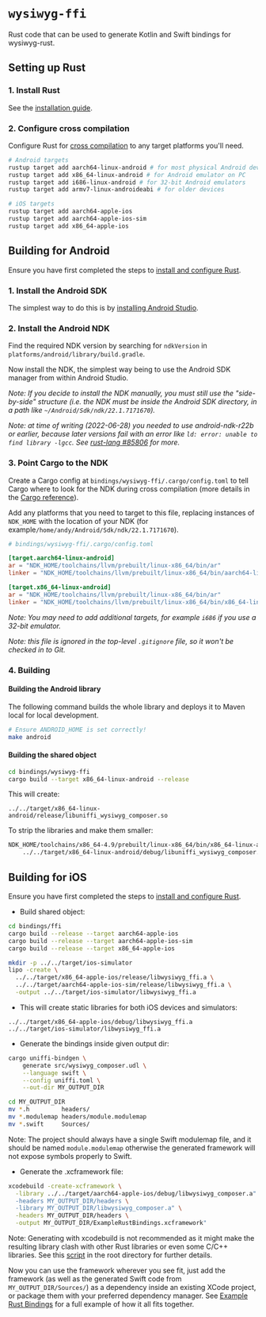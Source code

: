 # `wysiwyg-ffi`

Rust code that can be used to generate Kotlin and Swift bindings for wysiwyg-rust.

## Setting up Rust

### 1. Install Rust
See the [installation guide](https://www.rust-lang.org/tools/install).

### 2. Configure cross compilation
Configure Rust for [cross compilation](https://rust-lang.github.io/rustup/cross-compilation.html) to any target platforms you'll need.

```bash
# Android targets
rustup target add aarch64-linux-android # for most physical Android devices
rustup target add x86_64-linux-android # for Android emulator on PC
rustup target add i686-linux-android # for 32-bit Android emulators
rustup target add armv7-linux-androideabi # for older devices

# iOS targets
rustup target add aarch64-apple-ios
rustup target add aarch64-apple-ios-sim
rustup target add x86_64-apple-ios
```


## Building for Android

Ensure you have first completed the steps to [install and configure Rust](#setting-up-rust).

### 1. Install the Android SDK
The simplest way to do this is by [installing Android Studio](https://android-doc.github.io/sdk/installing/index.html?pkg=studio).

### 2. Install the Android NDK
Find the required NDK version by searching for `ndkVersion` in `platforms/android/library/build.gradle`.

Now install the NDK, the simplest way being to use the Android SDK manager from within Android Studio.

_Note: If you decide to install the NDK manually, you must still use the "side-by-side" structure (i.e. the NDK must be inside the Android SDK directory, in a path like `~/Android/Sdk/ndk/22.1.7171670`)._

_Note: at time of writing (2022-06-28) you needed to use android-ndk-r22b or
earlier, because later versions fail with an error like `ld: error: unable to find library -lgcc`.  See [rust-lang #85806](https://github.com/rust-lang/rust/pull/85806) for more._

### 3. Point Cargo to the NDK
Create a Cargo config at `bindings/wysiwyg-ffi/.cargo/config.toml` to tell Cargo where to look for the NDK during cross compilation (more details in the [Cargo reference](https://doc.rust-lang.org/cargo/reference/config.html)).

Add any platforms that you need to target to this file, replacing instances of `NDK_HOME` with the location of your NDK (for example`/home/andy/Android/Sdk/ndk/22.1.7171670`).

```toml
# bindings/wysiwyg-ffi/.cargo/config.toml

[target.aarch64-linux-android]
ar = "NDK_HOME/toolchains/llvm/prebuilt/linux-x86_64/bin/ar"
linker = "NDK_HOME/toolchains/llvm/prebuilt/linux-x86_64/bin/aarch64-linux-android30-clang"

[target.x86_64-linux-android]
ar = "NDK_HOME/toolchains/llvm/prebuilt/linux-x86_64/bin/ar"
linker = "NDK_HOME/toolchains/llvm/prebuilt/linux-x86_64/bin/x86_64-linux-android30-clang"
```

_Note: You may need to add additional targets, for example `i686` if you use a 32-bit emulator._

_Note: this file is ignored in the top-level `.gitignore` file, so it won't be checked in to Git._

### 4. Building

#### Building the Android library
The following command builds the whole library and deploys it to Maven local for local development.

```bash
# Ensure ANDROID_HOME is set correctly!
make android
```

#### Building the shared object

```bash
cd bindings/wysiwyg-ffi
cargo build --target x86_64-linux-android --release

```

This will create:

```
../../target/x86_64-linux-android/release/libuniffi_wysiwyg_composer.so
```

To strip the libraries and make them smaller:

```bash
NDK_HOME/toolchains/x86_64-4.9/prebuilt/linux-x86_64/bin/x86_64-linux-android-strip \
    ../../target/x86_64-linux-android/debug/libuniffi_wysiwyg_composer.so
```

## Building for iOS

Ensure you have first completed the steps to [install and configure Rust](#setting-up-rust).

* Build shared object:

```bash
cd bindings/ffi
cargo build --release --target aarch64-apple-ios
cargo build --release --target aarch64-apple-ios-sim
cargo build --release --target x86_64-apple-ios

mkdir -p ../../target/ios-simulator
lipo -create \
  ../../target/x86_64-apple-ios/release/libwysiwyg_ffi.a \
  ../../target/aarch64-apple-ios-sim/release/libwysiwyg_ffi.a \
  -output ../../target/ios-simulator/libwysiwyg_ffi.a
```

* This will create static libraries for both iOS devices and simulators:

```
../../target/x86_64-apple-ios/debug/libwysiwyg_ffi.a
../../target/ios-simulator/libwysiwyg_ffi.a
```

* Generate the bindings inside given output dir:

```bash
cargo uniffi-bindgen \
    generate src/wysiwyg_composer.udl \
    --language swift \
    --config uniffi.toml \
    --out-dir MY_OUTPUT_DIR

cd MY_OUTPUT_DIR
mv *.h         headers/
mv *.modulemap headers/module.modulemap
mv *.swift     Sources/
```

Note: The project should always have a single Swift modulemap file, and it
should be named `module.modulemap` otherwise the generated framework will not
expose symbols properly to Swift.

* Generate the .xcframework file:

```bash
xcodebuild -create-xcframework \
  -library ../../target/aarch64-apple-ios/debug/libwysiwyg_composer.a" \
  -headers MY_OUTPUT_DIR/headers \
  -library MY_OUTPUT_DIR/libwysiwyg_composer.a" \
  -headers MY_OUTPUT_DIR/headers \
  -output MY_OUTPUT_DIR/ExampleRustBindings.xcframework"
```

Note: Generating with xcodebuild is not recommended as it might
make the resulting library clash with other Rust libraries or even
some C/C++ libraries. See this [script](../../build_xcframework.sh) in the
root directory for further details.

Now you can use the framework wherever you see fit, just add the framework (as
well as the generated Swift code from `MY_OUTPUT_DIR/Sources/`) as a dependency
inside an existing XCode project, or package them with your preferred dependency
manager. See
[Example Rust Bindings](https://gitlab.com/andybalaam/example-rust-bindings/)
for a full example of how it all fits together.
